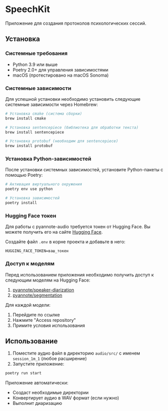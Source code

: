 # SpeechKit

Приложение для создания протоколов психологических сессий.

## Установка

### Системные требования

- Python 3.9 или выше
- Poetry 2.0+ для управления зависимостями
- macOS (протестировано на macOS Sonoma)

### Системные зависимости

Для успешной установки необходимо установить следующие системные зависимости через Homebrew:

```bash
# Установка cmake (система сборки)
brew install cmake

# Установка sentencepiece (библиотека для обработки текста)
brew install sentencepiece

# Установка protobuf (необходим для sentencepiece)
brew install protobuf
```

### Установка Python-зависимостей

После установки системных зависимостей, установите Python-пакеты с помощью Poetry:

```bash
# Активация виртуального окружения
poetry env use python

# Установка зависимостей
poetry install
```

### Hugging Face токен

Для работы с pyannote-audio требуется токен от Hugging Face. Вы можете получить его на сайте [Hugging Face](https://huggingface.co/). 

Создайте файл `.env` в корне проекта и добавьте в него:
```
HUGGING_FACE_TOKEN=ваш_токен
```

### Доступ к моделям

Перед использованием приложения необходимо получить доступ к следующим моделям на Hugging Face:

1. [pyannote/speaker-diarization](https://huggingface.co/pyannote/speaker-diarization)
2. [pyannote/segmentation](https://huggingface.co/pyannote/segmentation)

Для каждой модели:
1. Перейдите по ссылке
2. Нажмите "Access repository"
3. Примите условия использования

## Использование

1. Поместите аудио файл в директорию `audio/src/` с именем `session_1m_1` (любое расширение)
2. Запустите приложение:
```bash
poetry run start
```

Приложение автоматически:
- Создаст необходимые директории
- Конвертирует аудио в WAV формат (если нужно)
- Выполнит диаризацию 